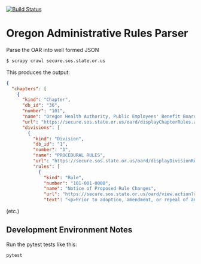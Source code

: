 [![Build Status](https://travis-ci.com/public-law/oregon-administrative-rules-parser.svg?branch=master)](https://travis-ci.com/public-law/oregon-administrative-rules-parser)

# Oregon Administrative Rules Parser
Parse the OAR into well formed JSON

```bash
$ scrapy crawl secure.sos.state.or.us
```

This produces the output:

```json
{
  "chapters": [
    {
      "kind": "Chapter",
      "db_id": "36",
      "number": "101",
      "name": "Oregon Health Authority, Public Employees' Benefit Board",
      "url": "https://secure.sos.state.or.us/oard/displayChapterRules.action?selectedChapter=36",
      "divisions": [
        {
          "kind": "Division",
          "db_id": "1",
          "number": "1",
          "name": "PROCEDURAL RULES",
          "url": "https://secure.sos.state.or.us/oard/displayDivisionRules.action?selectedDivision=1",
          "rules": [
            {
              "kind": "Rule",
              "number": "101-001-0000",
              "name": "Notice of Proposed Rule Changes",
              "url": "https://secure.sos.state.or.us/oard/view.action?ruleNumber=101-001-0000",
              "text": "<p>Prior to adoption, amendment, or repeal of any rule, the Public Employees' Benefit Board...
```
(etc.)


Development Environment Notes
-----------------------------

Run the pytest tests like this:

```bash
pytest
```
